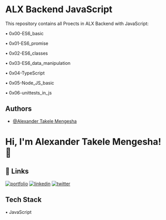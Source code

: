 
# ALX Backend JavaScript
This repository contains all Proects in ALX Backend with JavaScript:

•	0x00-ES6_basic

•	0x01-ES6_promise

•	0x02-ES6_classes

•	0x03-ES6_data_manipulation

•	0x04-TypeScript

•	0x05-Node_JS_basic

•	0x06-unittests_in_js




## Authors

- [@Alexander Takele Mengesha](https://www.github.com/alexa221)
  
  

# Hi, I'm Alexander Takele Mengesha! 👋


## 🔗 Links
[![portfolio](https://img.shields.io/badge/my_portfolio-000?style=for-the-badge&logo=ko-fi&logoColor=white)](https://katherineoelsner.com/)
[![linkedin](https://img.shields.io/badge/linkedin-0A66C2?style=for-the-badge&logo=linkedin&logoColor=white)](https://www.linkedin.com/in/alextakele/)
[![twitter](https://img.shields.io/badge/twitter-1DA1F2?style=for-the-badge&logo=twitter&logoColor=white)](https://twitter.com/alex_takele21)


## Tech Stack

•	JavaScript 

